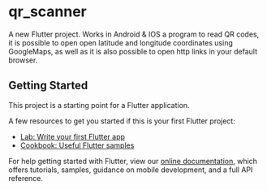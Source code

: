 # qr_scanner

A new Flutter project.
Works in Android & IOS
a program to read QR codes, it is possible to open open latitude and longitude coordinates using GoogleMaps, as well as it is also possible to open http links in your default browser.

## Getting Started

This project is a starting point for a Flutter application.

A few resources to get you started if this is your first Flutter project:

- [Lab: Write your first Flutter app](https://flutter.dev/docs/get-started/codelab)
- [Cookbook: Useful Flutter samples](https://flutter.dev/docs/cookbook)

For help getting started with Flutter, view our
[online documentation](https://flutter.dev/docs), which offers tutorials,
samples, guidance on mobile development, and a full API reference.
